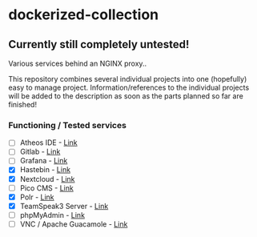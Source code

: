# dockerized-collection

## Currently still completely untested!

Various services behind an NGINX proxy..

This repository combines several individual projects into one (hopefully) easy to manage project.
Information/references to the individual projects will be added to the description as soon as the parts planned so far are finished!




### Functioning / Tested services
- [ ] Atheos IDE - [Link](https://www.atheos.io/)
- [ ] Gitlab - [Link](https://docs.gitlab.com/ce/)
- [ ] Grafana - [Link](https://grafana.com/)
- [x] Hastebin - [Link](https://hub.docker.com/r/rlister/hastebin/)
- [x] Nextcloud - [Link](https://nextcloud.com/)
- [ ] Pico CMS - [Link](http://picocms.org/docs/)
- [x] Polr - [Link](https://polrproject.org/)
- [x] TeamSpeak3 Server - [Link](https://www.teamspeak.de/)
- [ ] phpMyAdmin - [Link](https://www.phpmyadmin.net/)
- [ ] VNC / Apache Guacamole - [Link](https://guacamole.apache.org/)
